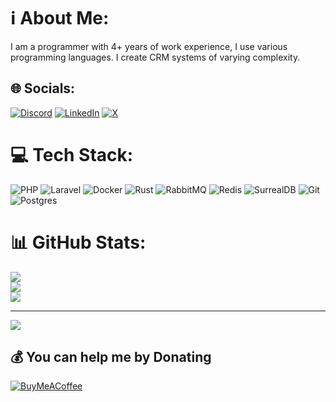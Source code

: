 # ℹ️ About Me:
I am a programmer with 4+ years of work experience, I use various programming languages. I create CRM systems of varying complexity.


## 🌐 Socials:
[![Discord](https://img.shields.io/badge/Discord-%237289DA.svg?logo=discord&logoColor=white)](https://discord.gg/xierongchuan) [![LinkedIn](https://img.shields.io/badge/LinkedIn-%230077B5.svg?logo=linkedin&logoColor=white)](https://linkedin.com/in/xierongchuan) [![X](https://img.shields.io/badge/X-black.svg?logo=X&logoColor=white)](https://x.com/xierongchuan) 

# 💻 Tech Stack:
![PHP](https://img.shields.io/badge/php-%23777BB4.svg?style=for-the-badge&logo=php&logoColor=white) ![Laravel](https://img.shields.io/badge/laravel-%23FF2D20.svg?style=for-the-badge&logo=laravel&logoColor=white) ![Docker](https://img.shields.io/badge/docker-%230db7ed.svg?style=for-the-badge&logo=docker&logoColor=white) ![Rust](https://img.shields.io/badge/rust-%23000000.svg?style=for-the-badge&logo=rust&logoColor=white) ![RabbitMQ](https://img.shields.io/badge/rabbitmq-FF6600?style=for-the-badge&logo=rabbitmq&logoColor=white) ![Redis](https://img.shields.io/badge/redis-%23DD0031.svg?style=for-the-badge&logo=redis&logoColor=white) ![SurrealDB](https://img.shields.io/badge/SurrealDB-FF00A0?style=for-the-badge&logo=surrealdb&logoColor=white) ![Git](https://img.shields.io/badge/git-%23F05033.svg?style=for-the-badge&logo=git&logoColor=white) ![Postgres](https://img.shields.io/badge/postgres-%23316192.svg?style=for-the-badge&logo=postgresql&logoColor=white)
# 📊 GitHub Stats:
![](https://github-readme-stats.vercel.app/api?username=xierongchuan&theme=dark&hide_border=true&include_all_commits=true&count_private=false)<br/>
![](https://nirzak-streak-stats.vercel.app/?user=xierongchuan&theme=dark&hide_border=true)<br/>
![](https://github-readme-stats.vercel.app/api/top-langs/?username=xierongchuan&theme=dark&hide_border=true&include_all_commits=true&count_private=false&layout=compact)

---
[![](https://visitcount.itsvg.in/api?id=xierongchuan&icon=0&color=12)](https://visitcount.itsvg.in)

  ## 💰 You can help me by Donating
  [![BuyMeACoffee](https://img.shields.io/badge/Buy%20Me%20a%20Coffee-ffdd00?style=for-the-badge&logo=buy-me-a-coffee&logoColor=black)](https://buymeacoffee.com/xierongchuan) 

  
<!-- Proudly created with GPRM ( https://gprm.itsvg.in ) -->
